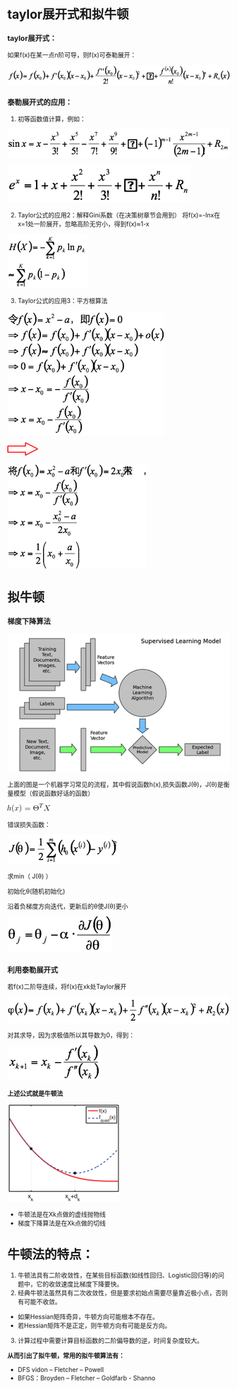<link href="http://github.com/yrgoldteeth/darkdowncss/raw/master/darkdown.css" rel="stylesheet"></link> 


# taylor展开式和拟牛顿

### taylor展开式：

如果f(x)在某一点n阶可导，则f(x)可泰勒展开：


![](1.png)

### 泰勒展开式的应用：

1. 初等函数值计算，例如：

![](2.png)

![](3.png)


2. Taylor公式的应用2：解释Gini系数（在决策树章节会用到）
将f(x)=-lnx在x=1处一阶展开，忽略高阶无穷小，得到f(x)≈1-x


![](4.png)


3. Taylor公式的应用3：平方根算法

![](5.png)

![](6.png)

![](7.png)

# 拟牛顿
### 梯度下降算法

![](20150205172558_604.png)


上面的图是一个机器学习常见的流程，其中假说函数h(x),损失函数J(θ)，J(θ)是衡量模型（假说函数好话的函数）

![](hhx.png)


错误损失函数：

![](8.png)

求min（ J(θ) ）

初始化θ(随机初始化)

沿着负梯度方向迭代，更新后的θ使J(θ)更小

![](9.png)

### 利用泰勒展开式
若f(x)二阶导连续，将f(x)在xk处Taylor展开

![](10.png)


对其求导，因为求极值所以其导数为0，得到：

![](11.png)


**上述公式就是牛顿法**


![](12.png)


* 牛顿法是在Xk点做的虚线抛物线
* 梯度下降算法是在Xk点做的切线

# 牛顿法的特点：
1. 牛顿法具有二阶收敛性，在某些目标函数(如线性回归、Logistic回归等)的问题中，它的收敛速度比梯度下降要快。
2. 经典牛顿法虽然具有二次收敛性，但是要求初始点需要尽量靠近极小点，否则有可能不收敛。
* 如果Hessian矩阵奇异，牛顿方向可能根本不存在。
* 若Hessian矩阵不是正定，则牛顿方向有可能是反方向。
3. 计算过程中需要计算目标函数的二阶偏导数的逆，时间复杂度较大。

**从而引出了拟牛顿，常用的拟牛顿算法有：**

* DFS vidon – Fletcher – Powell
* BFGS：Broyden – Fletcher – Goldfarb - Shanno
